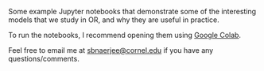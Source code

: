 Some example Jupyter notebooks that demonstrate some of the interesting models that we study in OR, and why they are useful in practice.

To run the notebooks, I recommend opening them using [Google Colab](https://colab.research.google.com/).

Feel free to email me at [sbnaerjee@cornel.edu](mailto:sbanerjee@cornell.edu) if you have any questions/comments.
